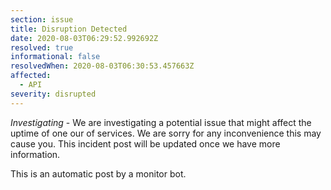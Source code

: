 ```yaml
---
section: issue
title: Disruption Detected
date: 2020-08-03T06:29:52.992692Z
resolved: true
informational: false
resolvedWhen: 2020-08-03T06:30:53.457663Z
affected:
  - API
severity: disrupted
---
```

*Investigating* - We are investigating a potential issue that might affect the uptime of one our of services. We are sorry for any inconvenience this may cause you. This incident post will be updated once we have more information.

This is an automatic post by a monitor bot.
        